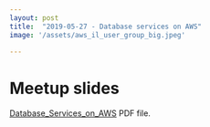 ```yaml
---
layout: post
title:  "2019-05-27 - Database services on AWS"
image: '/assets/aws_il_user_group_big.jpeg'

---
```


# Meetup slides

[Database_Services_on_AWS](/assets/slides/Database_Services_on_AWS.pdf) PDF file.